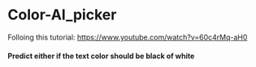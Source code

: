 # Color-AI_picker
Folloing this tutorial: https://www.youtube.com/watch?v=60c4rMq-aH0

#### Predict either if the text color should be black of white
